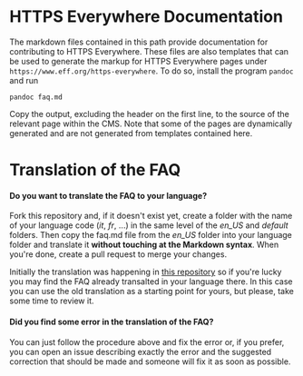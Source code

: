 # HTTPS Everywhere Documentation

The markdown files contained in this path provide documentation for contributing to HTTPS Everywhere.  These files are also templates that can be used to generate the markup for HTTPS Everywhere pages under `https://www.eff.org/https-everywhere`.  To do so, install the program `pandoc` and run

    pandoc faq.md

Copy the output, excluding the header on the first line, to the source of the relevant page within the CMS.  Note that some of the pages are dynamically generated and are not generated from templates contained here.

# Translation of the FAQ

#### Do you want to translate the FAQ to your language?

Fork this repository and, if it doesn't exist yet, create a folder with the name of your language code (*it*, *fr*, ...) in the same level of the *en_US* and *default* folders. Then copy the faq.md file from the *en_US* folder into your language folder and translate it **without touching at the Markdown syntax**. When you're done, create a pull request to merge your changes.

Initially the translation was happening in [this repository](https://github.com/EFForg/www-l10n) so if you're lucky you may find the FAQ already transalted in your language there. In this case you can use the old translation as a starting point for yours, but please, take some time to review it.

#### Did you find some error in the translation of the FAQ?

You can just follow the procedure above and fix the error or, if you prefer, you can open an issue describing exactly the error and the suggested correction that should be made and someone will fix it as soon as possible.
